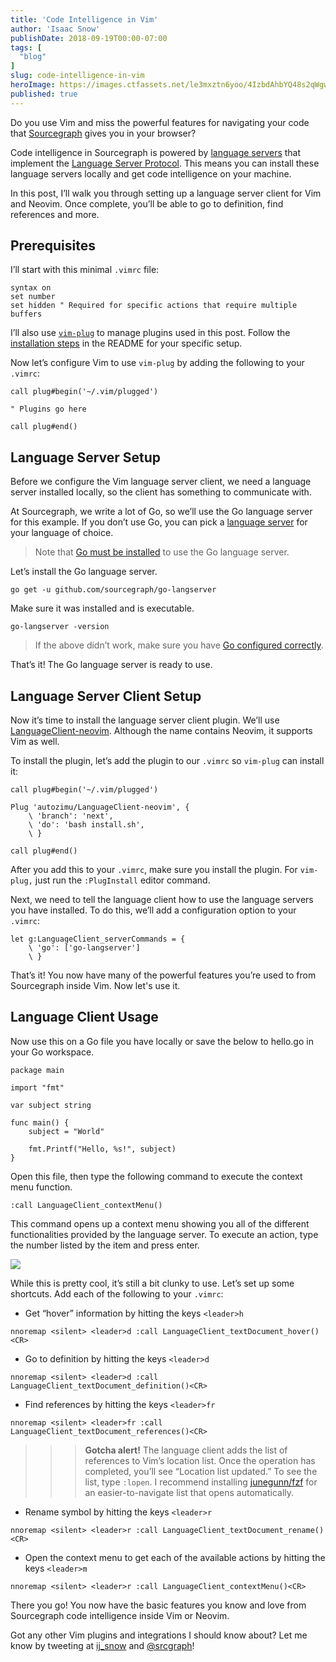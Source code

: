 ```yaml
---
title: 'Code Intelligence in Vim'
author: 'Isaac Snow'
publishDate: 2018-09-19T00:00-07:00
tags: [
  "blog"
]
slug: code-intelligence-in-vim
heroImage: https://images.ctfassets.net/le3mxztn6yoo/4IzbdAhbYQ48s2qWgwAS26/6de0af95399f0eb3c43128aca88f67a0/sourcegraph-vim-golang-code-intelligence.png
published: true
---
```


Do you use Vim and miss the powerful features for navigating your code that [Sourcegraph](https://sourcegraph.com) gives you in your browser?

Code intelligence in Sourcegraph is powered by [language servers](http://langserver.org/) that implement the [Language Server Protocol](https://microsoft.github.io/language-server-protocol/). This means you can install these language servers locally and get code intelligence on your machine.

In this post, I’ll walk you through setting up a language server client for Vim and Neovim. Once complete, you’ll be able to go to definition, find references and more.

## Prerequisites

I’ll start with this minimal `.vimrc` file:

```
syntax on
set number
set hidden " Required for specific actions that require multiple buffers
```

I’ll also use [`vim-plug`](https://github.com/junegunn/vim-plug) to manage plugins used in this post. Follow the [installation steps](https://github.com/junegunn/vim-plug#installation) in the README for your specific setup.

Now let’s configure Vim to use `vim-plug` by adding the following to your `.vimrc`:

```
call plug#begin('~/.vim/plugged')

" Plugins go here

call plug#end()
```

## Language Server Setup

Before we configure the Vim language server client, we need a language server installed locally, so the client has something to communicate with.

At Sourcegraph, we write a lot of Go, so we’ll use the Go language server for this example. If you don’t use Go, you can pick a [language server](http://langserver.org/) for your language of choice.
> Note that [Go must be installed](https://golang.org/dl/) to use the Go language server.

Let’s install the Go language server.

```
go get -u github.com/sourcegraph/go-langserver
```

Make sure it was installed and is executable.

```
go-langserver -version
```

> If the above didn’t work, make sure you have [Go configured correctly](https://golang.org/doc/install#testing).

That’s it! The Go language server is ready to use.

## Language Server Client Setup

Now it’s time to install the language server client plugin. We’ll use [LanguageClient-neovim](https://github.com/autozimu/LanguageClient-neovim). Although the name contains Neovim, it supports Vim as well.

To install the plugin, let’s add the plugin to our `.vimrc` so `vim-plug` can install it:

```
call plug#begin('~/.vim/plugged')

Plug 'autozimu/LanguageClient-neovim', {
    \ 'branch': 'next',
    \ 'do': 'bash install.sh',
    \ }

call plug#end()
```

After you add this to your `.vimrc`, make sure you install the plugin. For `vim-plug,` just run the `:PlugInstall` editor command.

Next, we need to tell the language client how to use the language servers you have installed. To do this, we’ll add a configuration option to your `.vimrc`:

```
let g:LanguageClient_serverCommands = {
    \ 'go': ['go-langserver']
    \ }
```

That’s it! You now have many of the powerful features you’re used to from Sourcegraph inside Vim. Now let's use it.

## Language Client Usage

Now use this on a Go file you have locally or save the below to hello.go in your Go workspace.

```
package main

import "fmt"

var subject string

func main() {
    subject = "World"

    fmt.Printf("Hello, %s!", subject)
}
```

Open this file, then type the following command to execute the context menu function.

```
:call LanguageClient_contextMenu()
```

This command opens up a context menu showing you all of the different functionalities provided by the language server. To execute an action, type the number listed by the item and press enter.

![](https://images.ctfassets.net/le3mxztn6yoo/c999K2j8NqqCAMAwwuySM/a95eb91f8b0e481d32f28b1e8466e436/sourcegraph-vim-golang-code-intelligence.gif)


While this is pretty cool, it’s still a bit clunky to use. Let’s set up some shortcuts. Add each of the following to your `.vimrc`:

* Get “hover” information by hitting the keys `<leader>h`
```
nnoremap <silent> <leader>d :call LanguageClient_textDocument_hover()<CR>
```

* Go to definition by hitting the keys `<leader>d`
```
nnoremap <silent> <leader>d :call LanguageClient_textDocument_definition()<CR>
```

* Find references by hitting the keys `<leader>fr`
```
nnoremap <silent> <leader>fr :call LanguageClient_textDocument_references()<CR>
```

>>> **Gotcha alert!** The language client adds the list of references to Vim’s location list. Once the operation has completed, you’ll see “Location list updated.” To see the list, type `:lopen`. I recommend installing [junegunn/fzf](https://github.com/junegunn/fzf) for an easier-to-navigate list that opens automatically.

* Rename symbol by hitting the keys `<leader>r`
```
nnoremap <silent> <leader>r :call LanguageClient_textDocument_rename()<CR>
```

* Open the context menu to get each of the available actions by hitting the keys `<leader>m`
```
nnoremap <silent> <leader>r :call LanguageClient_contextMenu()<CR>
```

There you go! You now have the basic features you know and love from Sourcegraph code intelligence inside Vim or Neovim.

Got any other Vim plugins and integrations I should know about? Let me know by tweeting at [ij_snow](https://twitter.com/ij_snow) and [@srcgraph](https://twitter.com/srcgraph)!

